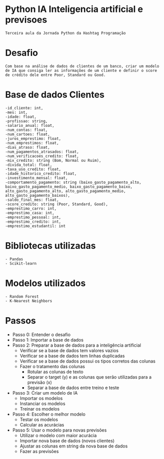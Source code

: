 # Python IA Inteligencia artificial e previsoes
    Terceira aula da Jornada Python da Hashtag Programação

# Desafio
    Com base na análise de dados de clientes de um banco, criar um modelo de IA que consiga ler as informações de um cliente e definir o score de crédito dele entre Poor, Standard ou Good.

# Base de dados Clientes
    -id_cliente: int,
    -mes: int,
    -idade: float,
    -profissao: string,
    -salario_anual: float,
    -num_contas: float,
    -num_cartoes: float,
    -juros_emprestimo: float,
    -num_emprestimos: float,
    -dias_atraso: float,
    -num_pagamentos_atrasados: float,
    -num_verificacoes_credito: float,
    -mix_credito: string (Bom, Normal ou Ruim),
    -divida_total: float,
    -taxa_uso_credito: float,
    -idade_historico_credito: float,
    -investimento_mensal: float,
    -comportamento_pagamento: string (baixo_gasto_pagamento_alto, baixo_gasto_pagamento_medio, baixo_gasto_pagamento_baixo,  alto_gasto_pagamento_alto, alto_gasto_pagamento_medio, alto_gasto_pagamento_baixos),
    -saldo_final_mes: float,
    -score_credito: string (Poor, Standard, Good),
    -emprestimo_carro: int,
    -emprestimo_casa: int,
    -emprestimo_pessoal: int,
    -emprestimo_credito: int,
    -emprestimo_estudantil: int

# Bibliotecas utilizadas
    - Pandas
    - Scikit-learn

# Modelos utilizados
    - Random Forest
    - K-Nearest Neighbors

# Passos
- Passo 0: Entender o desafio
- Passo 1: Importar a base de dados
- Passo 2: Preparar a base de dados para a inteligência artificial
    - Verificar se a base de dados tem valores vazios
    - Verificar se a base de dados tem linhas duplicadas
    - Verificar se a base de dados possui os tipos corretos das colunas
    - Fazer o tratamento das colunas
        - Rotular as colunas de texto
        - Separar o target (y) e as colunas que serão utilizadas para a previsão (x)
        - Separar a base de dados entre treino e teste
- Passo 3: Criar um modelo de IA
    - Importar os modelos
    - Instanciar os modelos
    - Treinar os modelos
- Passo 4: Escolher o melhor modelo
    - Testar os modelos
    - Calcular as acurácias
- Passo 5: Usar o modelo para novas previsões
    - Utilizar o modelo com maior acurácia
    - Importar nova base de dados (novos clientes)
    - Ajustar as colunas em string da nova base de dados
    - Fazer as previsões

